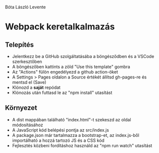 Bóta László Levente
# Webpack keretalkalmazás

## Telepítés

* Jelentkezz be a GitHub szolgáltatásába a böngésződben és a VSCode szerkesztőben
* A böngészőben kattints a zöld "Use this template" gombra
* Az "Actions" fülön engedélyezd a github action-öket
* A Settings > Pages oldalon a Source értékét állítsd gh-pages-re és mentsd el (Save)
* Klónozd a **saját** repódat
* Klónozás után futtasd le az "npm install" utasítást

## Környezet

* A dist mappában található "index.html"-t szekeszd az oldal módosításához
* A JavaScript kód belépési pontja az src/index.js
* A package.json már tartalmazza a bootstrap-et, az index.js-ből importálható a hozzá tartozó JS és a CSS kód
* Fejlesztés közbeni fordításhoz használd az "npm run watch" utasítást
